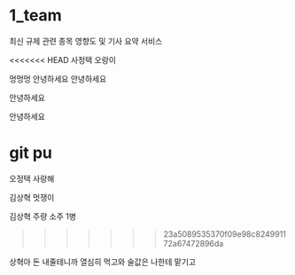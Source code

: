 # 1_team
최신 규제 관련 종목 영향도 및 기사 요약 서비스

<<<<<<< HEAD
사정택 오랑이

멍멍멍 안녕하세요
안녕하세요


안녕하세요

안녕하세요

git pu
=======
오정택 사랑해

김상혁 멋쟁이

김상혁 주량 소주 1병
>>>>>>> 23a5089535370f09e98c824991172a67472896da
> 
상혁아 돈 내줄테니까 열심히 먹고와 술값은 나한테 맡기고

